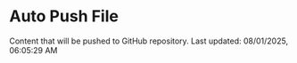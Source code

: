 # Auto Push File

Content that will be pushed to GitHub repository.
Last updated: 08/01/2025, 06:05:29 AM